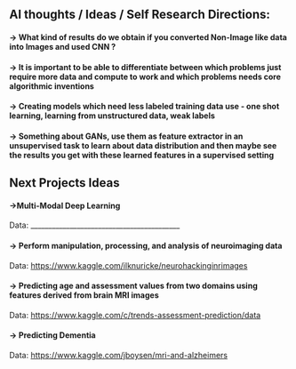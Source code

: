 ## AI thoughts / Ideas / Self Research Directions:

#### -> What kind of results do we obtain if you converted Non-Image like data into Images and used CNN ?
#### -> It is important to be able to differentiate between which problems just require more data and compute to work and which problems needs core algorithmic inventions
#### -> Creating models which need less labeled training data use - one shot learning, learning from unstructured data, weak labels
#### -> Something about GANs, use them as feature extractor in an unsupervised task to learn about data distribution and then maybe see the results you get with these learned features in a supervised setting


## Next Projects Ideas

#### ->Multi-Modal Deep Learning
Data: __________________________________________

#### -> Perform manipulation, processing, and analysis of neuroimaging data
Data: https://www.kaggle.com/ilknuricke/neurohackinginrimages

#### -> Predicting age and assessment values from two domains using features derived from brain MRI images
Data: https://www.kaggle.com/c/trends-assessment-prediction/data

#### -> Predicting Dementia
Data: https://www.kaggle.com/jboysen/mri-and-alzheimers


